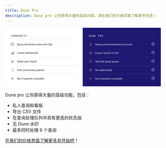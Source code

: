 ```yaml
---
title: Dune Pro
description: Dune pro 让你获得大量的高级功能，请在我们的价格页面了解更多信息！
---
```

![dune community vs pro](images/dune-community-vs-pro.png)

Dune pro 让你获得大量的高级功能，包括：

- 私人查询和看板
- 导出 CSV 文件
- 在查询处理队列中具有更高的优先级
- 无 Dune 水印
- 最多同时处理 6 个查询

[在我们的价格界面了解更多并开始吧](https://dune.com/pricing)！